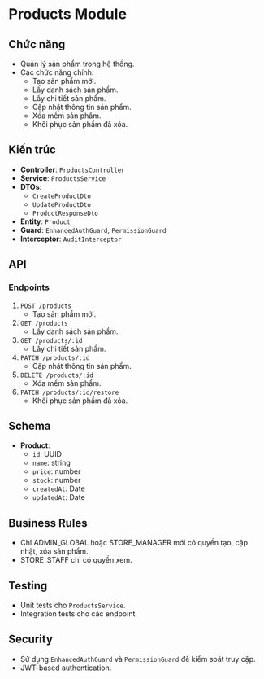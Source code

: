 # Products Module

## Chức năng

- Quản lý sản phẩm trong hệ thống.
- Các chức năng chính:
  - Tạo sản phẩm mới.
  - Lấy danh sách sản phẩm.
  - Lấy chi tiết sản phẩm.
  - Cập nhật thông tin sản phẩm.
  - Xóa mềm sản phẩm.
  - Khôi phục sản phẩm đã xóa.

## Kiến trúc

- **Controller**: `ProductsController`
- **Service**: `ProductsService`
- **DTOs**:
  - `CreateProductDto`
  - `UpdateProductDto`
  - `ProductResponseDto`
- **Entity**: `Product`
- **Guard**: `EnhancedAuthGuard`, `PermissionGuard`
- **Interceptor**: `AuditInterceptor`

## API

### Endpoints

1. `POST /products`
   - Tạo sản phẩm mới.
2. `GET /products`
   - Lấy danh sách sản phẩm.
3. `GET /products/:id`
   - Lấy chi tiết sản phẩm.
4. `PATCH /products/:id`
   - Cập nhật thông tin sản phẩm.
5. `DELETE /products/:id`
   - Xóa mềm sản phẩm.
6. `PATCH /products/:id/restore`
   - Khôi phục sản phẩm đã xóa.

## Schema

- **Product**:
  - `id`: UUID
  - `name`: string
  - `price`: number
  - `stock`: number
  - `createdAt`: Date
  - `updatedAt`: Date

## Business Rules

- Chỉ ADMIN_GLOBAL hoặc STORE_MANAGER mới có quyền tạo, cập nhật, xóa sản phẩm.
- STORE_STAFF chỉ có quyền xem.

## Testing

- Unit tests cho `ProductsService`.
- Integration tests cho các endpoint.

## Security

- Sử dụng `EnhancedAuthGuard` và `PermissionGuard` để kiểm soát truy cập.
- JWT-based authentication.

